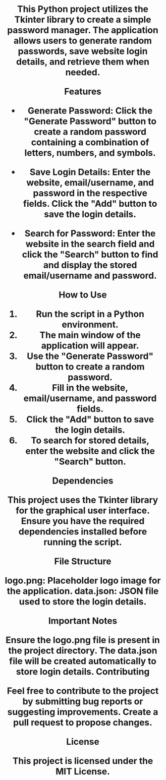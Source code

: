 
<h1 align="center"Password Manager Project</h1>
This Python project utilizes the Tkinter library to create a simple password manager. The application allows users to generate random passwords, save website login details, and retrieve them when needed.

Features

- Generate Password: Click the "Generate Password" button to create a random password containing a combination of letters, numbers, and symbols.

- Save Login Details: Enter the website, email/username, and password in the respective fields. Click the "Add" button to save the login details.

- Search for Password: Enter the website in the search field and click the "Search" button to find and display the stored email/username and password.

How to Use

1. Run the script in a Python environment.
2. The main window of the application will appear.
3. Use the "Generate Password" button to create a random password.
4. Fill in the website, email/username, and password fields.
5. Click the "Add" button to save the login details.
6. To search for stored details, enter the website and click the "Search" button.

Dependencies

This project uses the Tkinter library for the graphical user interface.
Ensure you have the required dependencies installed before running the script.

File Structure

logo.png: Placeholder logo image for the application.
data.json: JSON file used to store the login details.

Important Notes

Ensure the logo.png file is present in the project directory.
The data.json file will be created automatically to store login details.
Contributing

Feel free to contribute to the project by submitting bug reports or suggesting improvements. Create a pull request to propose changes.

License

This project is licensed under the MIT License.
